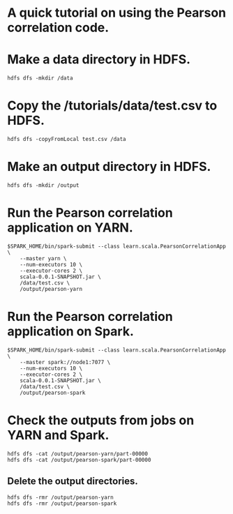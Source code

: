 A quick tutorial on using the Pearson correlation code.
=======================================================

# Make a data directory in HDFS.
```
hdfs dfs -mkdir /data
```
# Copy the /tutorials/data/test.csv to HDFS.
```
hdfs dfs -copyFromLocal test.csv /data
```
# Make an output directory in HDFS.
```
hdfs dfs -mkdir /output
```
# Run the Pearson correlation application on YARN.
```
$SPARK_HOME/bin/spark-submit --class learn.scala.PearsonCorrelationApp \
    --master yarn \
    --num-executors 10 \
    --executor-cores 2 \
    scala-0.0.1-SNAPSHOT.jar \
    /data/test.csv \
    /output/pearson-yarn
```
# Run the Pearson correlation application on Spark.
```
$SPARK_HOME/bin/spark-submit --class learn.scala.PearsonCorrelationApp \
    --master spark://node1:7077 \
    --num-executors 10 \
    --executor-cores 2 \
    scala-0.0.1-SNAPSHOT.jar \
    /data/test.csv \
    /output/pearson-spark
```    
# Check the outputs from jobs on YARN and Spark.
```
hdfs dfs -cat /output/pearson-yarn/part-00000
hdfs dfs -cat /output/pearson-spark/part-00000
```
## Delete the output directories.
```
hdfs dfs -rmr /output/pearson-yarn
hdfs dfs -rmr /output/pearson-spark
```